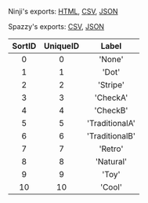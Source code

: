 Ninji's exports: [HTML](https://wuffs.org/acnh/bcsv_160/html/ItemRemakeCommonPatternCategory.html), [CSV](https://wuffs.org/acnh/bcsv_160/csv/ItemRemakeCommonPatternCategory.csv), [JSON](https://wuffs.org/acnh/bcsv_160/json/ItemRemakeCommonPatternCategory.json)

Spazzy's exports: [CSV](https://github.com/McSpazzy/acnh-csv/blob/master/ItemRemakeCommonPatternCategory.csv), [JSON](https://github.com/McSpazzy/acnh-json/blob/master/ItemRemakeCommonPatternCategory.json)

| SortID | UniqueID | Label |
|:--:|:--:|:--:|
| 0 | 0 | 'None' | 
| 1 | 1 | 'Dot' | 
| 2 | 2 | 'Stripe' | 
| 3 | 3 | 'CheckA' | 
| 4 | 4 | 'CheckB' | 
| 5 | 5 | 'TraditionalA' | 
| 6 | 6 | 'TraditionalB' | 
| 7 | 7 | 'Retro' | 
| 8 | 8 | 'Natural' | 
| 9 | 9 | 'Toy' | 
| 10 | 10 | 'Cool' | 
